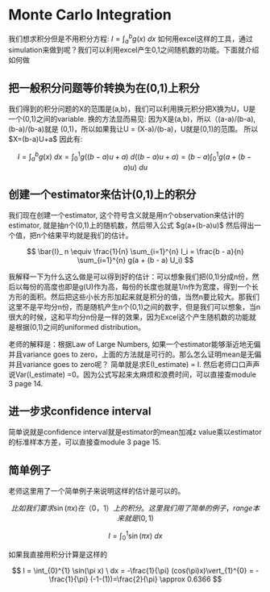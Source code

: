 <h1>Monte Carlo Integration</h1>

我们想求积分但是不用积分方程: $I = \int_{a}^{b} g(x) \ dx$
如何用excel这样的工具，通过simulation来做到呢？我们可以利用excel产生0,1之间随机数的功能。下面就介绍如何做

<h2>把一般积分问题等价转换为在(0,1)上积分</h2>
我们得到的积分问题的X的范围是(a,b)，我们可以利用换元积分把X换为U，U是一个(0,1)之间的variable.
换的方法显而易见: 因为X是(a,b)，所以（(a-a)/(b-a), (b-a)/(b-a)就是 (0,1)，所以如果我让U = (X-a)/(b-a)，U就是(0,1)的范围。
所以 $X=(b-a)U+a$ 
因此有: 

$$
I = \int_{a}^{b} g(x) \ dx = \int_{0}^{1} g((b-a)u+a) \ d((b-a)u+a) = (b-a) \int_{0}^{1} g\left(a + (b-a)u\right) \ du
$$

<h2>创建一个estimator来估计(0,1)上的积分</h2>
我们现在创建一个estimator, 这个符号含义就是用n个observation来估计I的estimator, 就是抽n个(0,1)上的随机数，然后带入公式 $g(a+(b-a)u)$ 然后得出一个值，把n个结果平均就是我们的估计。

$$
\bar{I}_ n \equiv \frac{1}{n} \sum_{i=1}^{n} I_i = \frac{b - a}{n} \sum_{i=1}^{n} g(a + (b - a) U_i)
$$

我解释一下为什么这么做是可以得到好的估计：可以想象我们把(0,1)分成n份，然后以每份的高度也即是g(U)作为高，每份的长度也就是1/n作为宽度，得到一个长方形的面积。然后把这些小长方形加起来就是积分的值，当然n要比较大。那我们这里不是平均分n份，而是随机产生n个(0,1)之间的数字，但是我们可以想象，当n很大的时候，这和平均分n份是一样的效果，因为Excel这个产生随机数的功能就是根据(0,1)之间的uniformed distribution。

老师的解释是：根据Law of Large Numbers, 如果一个estimator能够渐近地无偏并且variance goes to zero，上面的方法就是可行的。那么怎么证明mean是无偏并且variance goes to zero呢？
简单就是求E(I_estimate) = I. 然后老师口口声声说Var(I_estimate) =0。因为公式写起来太麻烦和浪费时间，可以直接查module 3 page 14. 

<h2>进一步求confidence interval</h2>
简单说就是confidence interval就是estimator的mean加减z value乘以estimator的标准样本方差，可以直接查module 3 page 15. 

<h2>简单例子</h2>
老师这里用了一个简单例子来说明这样的估计是可以的。

$$
比如我们要求 \sin(\pi x)在（0，1）上的积分。这里我们用了简单的例子，range本来就是(0,1)
$$ 

$$
I = \int_{0}^{1} \sin(\pi x) \ dx
$$ 

如果我直接用积分计算是这样的

$$
I = \int_{0}^{1} \sin(\pi x) \ dx = -\frac{1}{\pi} (cos(\pi)x)\vert_{1}^{0} = -\frac{1}{\pi} (-1-(1))=\frac{2}{\pi} \approx 0.6366
$$ 


